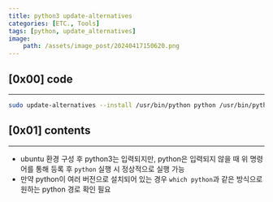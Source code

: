```yaml
---
title: python3 update-alternatives
categories: [ETC., Tools]
tags: [python, update_alternatives]
image:
    path: /assets/image_post/20240417150620.png
---
```


## [0x00] code
---
``` bash
sudo update-alternatives --install /usr/bin/python python /usr/bin/python3 1
```

## [0x01] contents
---
- ubuntu 환경 구성 후 python3는 입력되지만, python은 입력되지 않을 때 위 명령어를 통해 등록 후 `python` 실행 시 정상적으로 실행 가능
- 만약 python이 여러 버전으로 설치되어 있는 경우 `which python`과 같은 방식으로 원하는 python 경로 확인 필요


